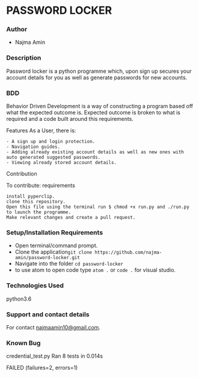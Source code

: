 
# PASSWORD LOCKER

### Author

- Najma Amin

### Description
Password locker is a python programme which, upon sign up secures your account details for you as well as generate passwords for new accounts.

### BDD

Behavior Driven Development is a way of constructing a program based off what the expected outcome is. Expected outcome is broken to what is required and a code built around this requirements.

Features As a User, there is:

    - A sign up and login protection.
    - Navigation guides.
    - Adding already existing account details as well as new ones with auto generated suggested passwords.
    - Viewing already stored account details.

Contribution

To contribute:
requirements

    install pyperclip.
    clone this repository.
    Open this file using the terminal run $ chmod +x run.py and ./run.py to launch the programme.
    Make relevant changes and create a pull request.


### Setup/Installation Requirements

- Open terminal/command prompt.
- Clone the application`git clone https://github.com/najma-amin/password-locker.git`
- Navigate into the folder `cd password-locker`
- to use atom to open code type `atom .` or `code .` for visual studio.



### Technologies Used

python3.6


### Support and contact details

For contact najmaamin10@gmail.com.
### Known Bug

credential_test.py 
Ran 8 tests in 0.014s

FAILED (failures=2, errors=1)